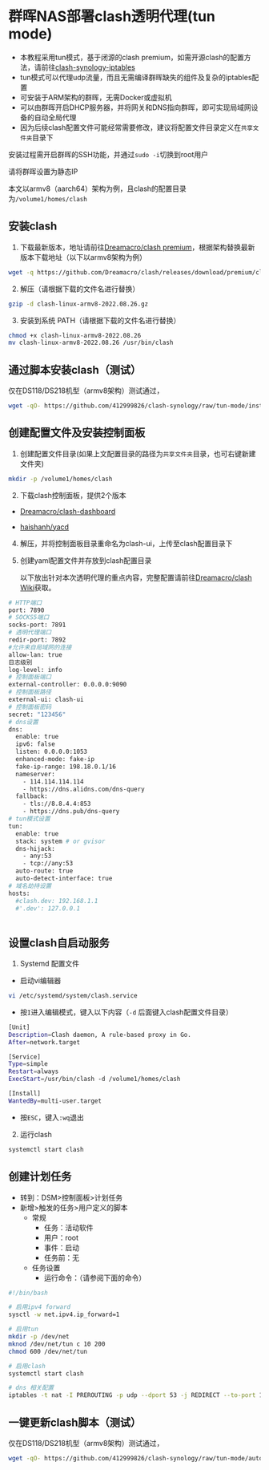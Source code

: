 # 群晖NAS部署clash透明代理(tun mode)
* 本教程采用tun模式，基于闭源的clash premium，如需开源clash的配置方法，请前往[clash-synology-iptables](https://github.com/412999826/clash-synology/tree/iptables-mode)
* tun模式可以代理udp流量，而且无需编译群晖缺失的组件及复杂的iptables配置
* 可安装于ARM架构的群晖，无需Docker或虚拟机
* 可以由群晖开启DHCP服务器，并将网关和DNS指向群晖，即可实现局域网设备的自动全局代理
* 因为后续clash配置文件可能经常需要修改，建议将配置文件目录定义在`共享文件夹`目录下

安装过程需开启群晖的SSH功能，并通过`sudo -i`切换到root用户

请将群晖设置为静态IP

本文以armv8（aarch64）架构为例，且clash的配置目录为`/volume1/homes/clash`

## 安装clash

1. 下载最新版本，地址请前往[Dreamacro/clash premium](https://github.com/Dreamacro/clash/releases/tag/premium)，根据架构替换最新版本下载地址（以下以armv8架构为例）
```bash
wget -q https://github.com/Dreamacro/clash/releases/download/premium/clash-linux-armv8-2022.08.26.gz| bash
```

2. 解压（请根据下载的文件名进行替换）
```bash
gzip -d clash-linux-armv8-2022.08.26.gz
```

3. 安装到系统 PATH（请根据下载的文件名进行替换）
```bash
chmod +x clash-linux-armv8-2022.08.26
mv clash-linux-armv8-2022.08.26 /usr/bin/clash
```

## 通过脚本安装clash（测试）
仅在DS118/DS218机型（armv8架构）测试通过，
```bash
wget -qO- https://github.com/412999826/clash-synology/raw/tun-mode/install.sh| bash
```

## 创建配置文件及安装控制面板

1. 创建配置文件目录(如果上文配置目录的路径为`共享文件夹`目录，也可右键新建文件夹)
```bash
mkdir -p /volume1/homes/clash
```

2. 下载clash控制面板，提供2个版本

* [Dreamacro/clash-dashboard](https://github.com/Dreamacro/clash-dashboard/archive/refs/heads/gh-pages.zip)

* [haishanh/yacd](https://github.com/haishanh/yacd/archive/refs/heads/gh-pages.zip)

4. 解压，并将控制面板目录重命名为clash-ui，上传至clash配置目录下

5. 创建yaml配置文件并存放到clash配置目录

    以下放出针对本次透明代理的重点内容，完整配置请前往[Dreamacro/clash Wiki](https://github.com/Dreamacro/clash/wiki/configuration#all-configuration-options)获取。

```bash
# HTTP端口
port: 7890
# SOCKS5端口
socks-port: 7891
# 透明代理端口
redir-port: 7892
#允许来自局域网的连接
allow-lan: true
日志级别
log-level: info
# 控制面板端口
external-controller: 0.0.0.0:9090
# 控制面板路径
external-ui: clash-ui
# 控制面板密码
secret: "123456"
# dns设置
dns:
  enable: true
  ipv6: false
  listen: 0.0.0.0:1053
  enhanced-mode: fake-ip
  fake-ip-range: 198.18.0.1/16
  nameserver:
    - 114.114.114.114
    - https://dns.alidns.com/dns-query
  fallback:
    - tls://8.8.4.4:853
    - https://dns.pub/dns-query
# tun模式设置
tun:
  enable: true
  stack: system # or gvisor
  dns-hijack:
    - any:53
    - tcp://any:53
  auto-route: true
  auto-detect-interface: true
# 域名劫持设置
hosts:
  #clash.dev: 192.168.1.1
  #'.dev': 127.0.0.1
    
```

## 设置clash自启动服务

1. Systemd 配置文件
* 启动vi编辑器
```bash
vi /etc/systemd/system/clash.service
```

* 按`I`进入编辑模式，键入以下内容（`-d` 后面键入clash配置文件目录）
```bash
[Unit]
Description=Clash daemon, A rule-based proxy in Go.
After=network.target

[Service]
Type=simple
Restart=always
ExecStart=/usr/bin/clash -d /volume1/homes/clash

[Install]
WantedBy=multi-user.target
```

* 按`ESC`，键入`:wq`退出

2. 运行clash
```bash
systemctl start clash
```

## 创建计划任务

* 转到：DSM>控制面板>计划任务
* 新增>触发的任务>用户定义的脚本
  * 常规
    * 任务：活动软件
    * 用户：root
    * 事件：启动
    * 任务前：无
  * 任务设置
    * 运行命令：（请参阅下面的命令）

```bash
#!/bin/bash

# 启用ipv4 forward
sysctl -w net.ipv4.ip_forward=1

# 启用tun
mkdir -p /dev/net
mknod /dev/net/tun c 10 200
chmod 600 /dev/net/tun

# 启用clash
systemctl start clash

# dns 相关配置
iptables -t nat -I PREROUTING -p udp --dport 53 -j REDIRECT --to-port 1053
```

## 一键更新clash脚本（测试）
仅在DS118/DS218机型（armv8架构）测试通过，
```bash
wget -qO- https://github.com/412999826/clash-synology/raw/tun-mode/autoupdate.sh| bash
```
